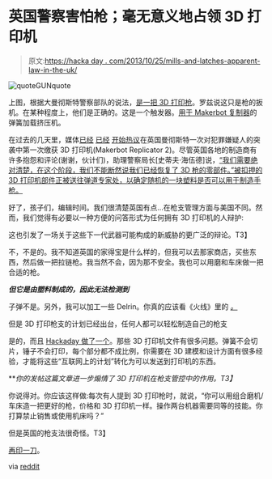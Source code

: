 # 英国警察害怕枪；毫无意义地占领 3D 打印机

> 原文:[https://hacka day . com/2013/10/25/mills-and-latches-apparent-law-in-the-uk/](https://hackaday.com/2013/10/25/mills-and-lathes-apparently-illegal-in-the-uk/)

![quoteGUNquote](../Images/fa1e2ee2483e359e59a06bc94091bcdc.png)

上图，根据大曼彻斯特警察部队的说法，[是一把 3D 打印枪](http://www.independent.co.uk/news/uk/crime/police-seize-uks-first-3d-printed-gun-parts-8902514.html)。罗兹说这只是枪的扳机。在某种程度上，他们是正确的。这是一个触发器。[用于 Makerbot 复制器](http://www.thingiverse.com/thing:53125)的弹簧加载挤压机。

在过去的几天里，媒体[已经](http://www.independent.co.uk/news/uk/crime/police-seize-uks-first-3d-printed-gun-parts-8902514.html) [已经](http://www.cnn.com/2013/10/25/world/europe/uk-police-3d-printer-gun/) [开始热议](http://news.yahoo.com/uk-police-seize-parts-3d-printed-gun-093313332.html)在英国曼彻斯特一次对犯罪嫌疑人的突袭中第一次缴获 3D 打印机(Makerbot Replicator 2)。尽管英国各地的制造商有许多抱怨和评论(谢谢，伙计们)，助理警察局长[史蒂夫·海伍德]说，[“我们需要绝对清楚，在这个阶段，我们不能断然说我们已经恢复了 3D 枪的零部件。”被扣押的 3D 打印机部件正被送往弹道专家处，以确定随机的一块塑料是否可以用于制造手枪。](http://www.gmp.police.uk/Content/WebsitePages/32936B600DBD980980257C0F003DEEFC?OpenDocument)

好了，孩子们，编辑时间。我们很清楚英国有点…在枪支管理方面与美国不同。然而，我们觉得有必要以一种方便的问答形式为任何拥有 3D 打印机的人辩护:

这也引发了一场关于这些下一代武器可能构成的新威胁的更广泛的辩论。T3】

不，不是的。我不知道英国的家得宝是什么样的，但我可以去那家商店，买些东西，然后做一把拉链枪。我当然不会，因为那不安全。我也可以用磨和车床做一把合适的枪。

***但它是由塑料制成的，因此无法检测到***

子弹不是。另外，我可以加工一些 Delrin。你真的应该看《火线》里的 *[。](http://www.imdb.com/title/tt0107206/?ref_=nm_flmg_act_10)* 

但是 3D 打印枪支的计划已经出台，任何人都可以轻松制造自己的枪支

是的，而且 [Hackaday 做了一个](http://hackaday.com/2013/05/16/timelapse-of-the-3d-printed-gun-being-printed/)。那些 3D 打印机文件有很多问题。弹簧不会切片，锤子不会打印，每个部分都不成比例，你需要在 3D 建模和设计方面有很多经验，才能将这些“互联网上的计划”转化为可以发送到打印机的东西。

***你的发帖这篇文章进一步煽情了 3D 打印机在枪支管控中的作用。*T3】**

你说得对。你应该这样做:每次有人提到 3D 打印枪时，就说，“你可以用组合磨机/车床造一把更好的枪，价格和 3D 打印机一样。操作两台机器需要同等的技能。你打算禁止销售或使用机床吗？”

但是英国的枪支法很奇怪。T3】

[再印一刀](http://www.youtube.com/watch?v=-4FBpN_vjoM)。

via [reddit](http://www.reddit.com/r/3Dprinting/comments/1p7562/3d_printed_gun_seized_in_manchester_nope/)